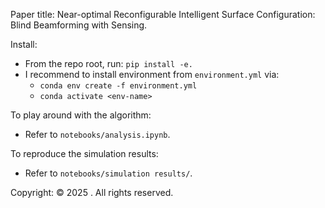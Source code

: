 Paper title: Near-optimal Reconfigurable Intelligent Surface Configuration: Blind Beamforming with Sensing.

Install:
- From the repo root, run: `pip install -e.`
- I recommend to install environment from `environment.yml` via:
  - `conda env create -f environment.yml`
  - `conda activate <env-name>`

To play around with the algorithm:
- Refer to `notebooks/analysis.ipynb`.

To reproduce the simulation results:
- Refer to `notebooks/simulation results/`.

Copyright: © 2025 <Son Dinh-Van>. All rights reserved.
